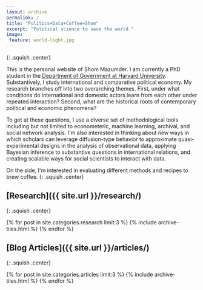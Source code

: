 ```yaml
---
layout: archive
permalink: /
title: "Politics+Data+Coffee=Shom"
excerpt: "Political science to save the world."
image:
 feature: world-light.jpg
---
```

{: .squish .center}

This is the personal website of Shom Mazumder. I am currently a PhD student in the [Department of Government at Harvard University](http://www.gov.harvard.edu/). Substantively, I study international and comparative political economy. My research branches off into two overarching themes. First, under what conditions do international and domestic actors learn from each other under repeated interaction? Second, what are the historical roots of contemporary political and economic phenomena? 

To get at these questions, I use a diverse set of methodological tools including but not limited to econometeric, machine learning, archival, and social network analysis. I'm also interested in thinking about new ways in which scholars can leverage diffusion-type behavior to approximate quasi-experimental designs in the analysis of observational data, applying Bayesian inference to substantive questions in international relations, and creating scalable ways for social scientists to interact with data. 

On the side, I'm interested in evaluating different methods and recipes to brew coffee. 
{: .squish .center}

## [Research]({{ site.url }}/research/)
{: .squish .center}

<div class="tiles">
{% for post in site.categories.research limit:3 %}
  {% include archive-tiles.html %}
{% endfor %}
</div><!-- /.tiles -->

## [Blog Articles]({{ site.url }}/articles/)
{: .squish .center}

<div class="tiles">
{% for post in site.categories.articles limit:3 %}
  {% include archive-tiles.html %}
{% endfor %}
</div><!-- /.tiles -->
